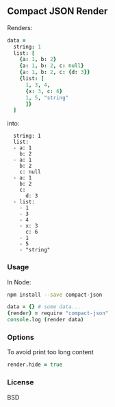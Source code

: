 
Compact JSON Render
------

Renders:

```coffee
data =
  string: 1
  list: [
    {a: 1, b: 2}
    {a: 1, b: 2, c: null}
    {a: 1, b: 2, c: {d: 3}}
    {list: [
      1, 3, 4,
      {x: 3, c: 6}
      1, 5, "string"
      ]}
  ]
```

into:

```
  string: 1
  list:
  - a: 1
    b: 2
  - a: 1
    b: 2
    c: null
  - a: 1
    b: 2
    c:
      d: 3
  - list:
    - 1
    - 3
    - 4
    - x: 3
      c: 6
    - 1
    - 5
    - "string"
```

### Usage

In Node:

```bash
npm install --save compact-json
```

```coffee
data = {} # some data...
{render} = require "compact-json"
console.log (render data)
```

### Options

To avoid print too long content

```coffee
render.hide = true
```

### License

BSD
